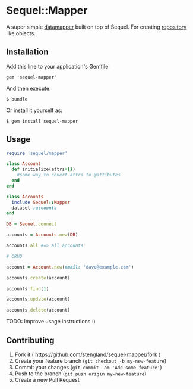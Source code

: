 # Sequel::Mapper

A super simple [datamapper](http://martinfowler.com/eaaCatalog/dataMapper.html)
built on top of Sequel. For creating
[repository](http://martinfowler.com/eaaCatalog/repository.html) like objects.

## Installation

Add this line to your application's Gemfile:

    gem 'sequel-mapper'

And then execute:

    $ bundle

Or install it yourself as:

    $ gem install sequel-mapper

## Usage

```ruby
require 'sequel/mapper'

class Account
  def initialize(attrs={})
    #some way to covert attrs to @attibutes
  end
end

class Accounts
  include Sequel::Mapper
  dataset :accounts
end

DB = Sequel.connect

accounts = Accounts.new(DB)

accounts.all #=> all accounts

# CRUD

account = Account.new(email: 'dave@example.com')

accounts.create(account)

accounts.find(1)

accounts.update(account)

accounts.delete(account)
```

TODO: Improve usage instructions :)

## Contributing

1. Fork it ( https://github.com/stengland/sequel-mapper/fork )
2. Create your feature branch (`git checkout -b my-new-feature`)
3. Commit your changes (`git commit -am 'Add some feature'`)
4. Push to the branch (`git push origin my-new-feature`)
5. Create a new Pull Request
